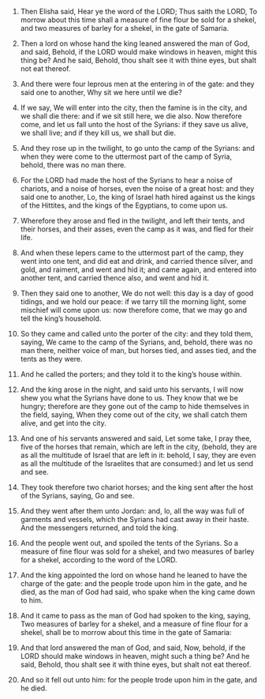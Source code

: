 1. Then Elisha
said, Hear ye the word of the LORD; Thus saith the LORD, To morrow
about this time shall a measure of fine flour be sold for a shekel,
and two measures of barley for a shekel, in the gate of Samaria.

2. Then a lord on whose hand the king leaned answered the man of God,
and said, Behold, if the LORD would make windows in heaven, might this
thing be? And he said, Behold, thou shalt see it with thine eyes, but
shalt not eat thereof.

3. And there were four leprous men at the entering in of the gate:
and they said one to another, Why sit we here until we die?

4. If we
say, We will enter into the city, then the famine is in the city, and
we shall die there: and if we sit still here, we die also. Now
therefore come, and let us fall unto the host of the Syrians: if they
save us alive, we shall live; and if they kill us, we shall but die.

5. And they rose up in the twilight, to go unto the camp of the
Syrians: and when they were come to the uttermost part of the camp of
Syria, behold, there was no man there.

6. For the LORD had made the host of the Syrians to hear a noise of
chariots, and a noise of horses, even the noise of a great host: and
they said one to another, Lo, the king of Israel hath hired against us
the kings of the Hittites, and the kings of the Egyptians, to come
upon us.

7. Wherefore they arose and fled in the twilight, and left their
tents, and their horses, and their asses, even the camp as it was, and
fled for their life.

8. And when these lepers came to the uttermost part of the camp, they
went into one tent, and did eat and drink, and carried thence silver,
and gold, and raiment, and went and hid it; and came again, and
entered into another tent, and carried thence also, and went and hid
it.

9. Then they said one to another, We do not well: this day is a day
of good tidings, and we hold our peace: if we tarry till the morning
light, some mischief will come upon us: now therefore come, that we
may go and tell the king’s household.

10. So they came and called unto the porter of the city: and they
told them, saying, We came to the camp of the Syrians, and, behold,
there was no man there, neither voice of man, but horses tied, and
asses tied, and the tents as they were.

11. And he called the porters; and they told it to the king’s house
within.

12. And the king arose in the night, and said unto his servants, I
will now shew you what the Syrians have done to us. They know that we
be hungry; therefore are they gone out of the camp to hide themselves
in the field, saying, When they come out of the city, we shall catch
them alive, and get into the city.

13. And one of his servants answered and said, Let some take, I pray
thee, five of the horses that remain, which are left in the city,
(behold, they are as all the multitude of Israel that are left in it:
behold, I say, they are even as all the multitude of the Israelites
that are consumed:) and let us send and see.

14. They took therefore two chariot horses; and the king sent after
the host of the Syrians, saying, Go and see.

15. And they went after them unto Jordan: and, lo, all the way was
full of garments and vessels, which the Syrians had cast away in their
haste. And the messengers returned, and told the king.

16. And the people went out, and spoiled the tents of the Syrians. So
a measure of fine flour was sold for a shekel, and two measures of
barley for a shekel, according to the word of the LORD.

17. And the king appointed the lord on whose hand he leaned to have
the charge of the gate: and the people trode upon him in the gate, and
he died, as the man of God had said, who spake when the king came down
to him.

18. And it came to pass as the man of God had spoken to the king,
saying, Two measures of barley for a shekel, and a measure of fine
flour for a shekel, shall be to morrow about this time in the gate of
Samaria:

19. And that lord answered the man of God, and said, Now,
behold, if the LORD should make windows in heaven, might such a thing
be? And he said, Behold, thou shalt see it with thine eyes, but shalt
not eat thereof.

20. And so it fell out unto him: for the people trode upon him in the
gate, and he died.